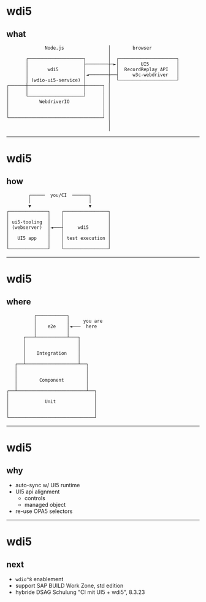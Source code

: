 # wdi5

## what

```
              Node.js                │        browser
                                     │
       ┌────────────────────┐        │  ┌─────────────────────┐
       │                    ├────────┼─►│        UI5          │
       │       wdi5         │        │  │  RecordReplay API   │
       │                    │◄───────┼──┤     w3c-webdriver   │
       │ (wdio-ui5-service) │        │  └─────────────────────┘
┌──────┼────────────────────┼──────┐ │
│      │                    │      │ │
│      └────────────────────┘      │ │
│           WebdriverIO            │ │
│                                  │ │
│                                  │ │
└──────────────────────────────────┘ │
                                     │
                                     │
```

---

# wdi5

## how

```
        ┌─────  you/CI  ──────┐
        │                     │
        ▼                     ▼
┌──────────────┐    ┌────────────────┐
│              │    │                │
│ ui5-tooling  │    │                │
│ (webserver)  │◄───┤     wdi5       │
│              │    │                │
│   UI5 app    │    │ test execution │
│              │    │                │
└──────────────┘    └────────────────┘
```

---

# wdi5

## where

```
          ┌───────────┐
          │           │     you are
          │    e2e    │◄───  here
          │           │
      ┌───┴───────────┴───┐
      │                   │
      │                   │
      │    Integration    │
      │                   │
   ┌──┴───────────────────┴──┐
   │                         │
   │                         │
   │        Component        │
   │                         │
┌──┴─────────────────────────┴──┐
│                               │
│             Unit              │
│                               │
│                               │
└───────────────────────────────┘
```

---

# wdi5

## why

- auto-sync w/ UI5 runtime
- UI5 api alignment
  - controls
  - managed object
- re-use OPA5 selectors

---

# wdi5

## next

- `wdio^8` enablement
- support SAP BUILD Work Zone, std edition
- hybride DSAG Schulung "CI mit UI5 + wdi5", 8.3.23
